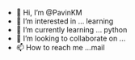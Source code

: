 - 👋 Hi, I’m @PavinKM
- 👀 I’m interested in ... learning
- 🌱 I’m currently learning ... python
- 💞️ I’m looking to collaborate on ...
- 📫 How to reach me ...mail

<!---
PavinKM/PavinKM is a ✨ special ✨ repository because its `README.md` (this file) appears on your GitHub profile.
You can click the Preview link to take a look at your changes.
--->
